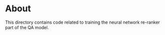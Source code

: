 # About

This directory contains code related to training the neural network re-ranker part of the QA model.

